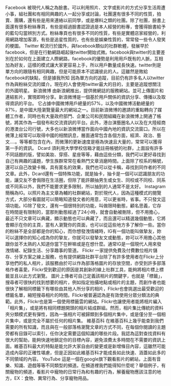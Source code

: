 Facebook 
被現代人稱之為臉書。可以利用照片、文字或影片的方式分享生活周遭小事，組社團和有相同興趣的人一起分享或討論，社團還有很多不同的性質，拍賣、團購，還有些是用來連絡以前同學，或是爆料之類的社團。除了社團，臉書上面還有很多粉絲專頁，有些是經過臉書認證過是本人經營的粉專，會獲得臉書給予的藍勾勾當辨別方式。粉絲專頁也有很多不同的性質，有些是實體店家經營的，利用網路增加客源，有些是追星性質的，也有些是娛樂性質的，常常發一些令人發笑的梗圖。
Twitter
較流行於國外，與facebook類似的社群軟體，發展早於facebook，但是在行動網路崛起後twitter開始式微。facebook與twitter的主要差別在於如何在上面建立人際網路，facebook的優勢是利用用戶既有的人脈，互相加為好友，這樣的模式讓大家更容易上手，所以用戶數量成長快速。twitter則是單方向的跟隨有相同興趣，但是可能原本不認識彼此的人。這雖然是敗給facebook的缺點，但是據我所知 因為單方向的追蹤，目前仍有許多名人以twitter作為與粉絲交流的媒介。現在的人會使用twitter最大的目的，主要是追蹤想關注的外國明星。
新浪微博
由新浪網推出，提供微網誌的服務網站。並可上傳圖片和連結影片，實現即時分享。新浪微博是一個基於用戶關係的資訊分享、傳播以及取得資訊的平台。
它占據中國微博用戶總量的57%，以及中國微博活動總量的87%，是中國大陸瀏覽量最大的網站之一。目前新浪微博的邀請的重點轉向了媒體工作者，同時也有大量政府部門、企業公司和民間組織在新浪微博上開通了帳號，將其作為一個發布和交流資訊的平台。此外，港台演藝圈名人以及在大陸經商的港澳台公司行號，大多也以新浪微博當作面向中國內地的資訊交流窗口。所以在微薄上經常可以取得中國的相關訊息，層面通常包含各個方面，經濟、政治、藝文....。等等都包含在內，而微薄的更新速度是極為快速且大量的，常常可以獲得第一手的資訊。
Dcard
須利用大學學校信箱才能註冊帳號的社群，上面設有許多不同話題的版，譬如美妝、穿搭、星座等等，藉由這些分類，我們可以更好尋找到自己有興趣的議題，學生族群常常在看熱門文章消磨時間。上面除了校系的稱號，還可以自己改變卡稱，具有匿名的效果，我們也可以從卡稱，尋找到同作者的不同文章。此外，Dcard還有一個特殊功能，就是抽卡，抽卡是一個可以認識朋友的功能，讓交友不會侷限在生活圈，但除了能許願抽男生或女生、同校或不同校、同系或不同系以外，我們不能要求更多限制，所以抽到的人通常不是太好。
Instagram
簡稱為IG。以照片為主文章為輔的社群網站，對於現代人，因為這種模式的閱覽方式，大部分看圖就可以簡略知道發文者的用意，可以更省時，省事。不只發文這項功能。IG除了發文，還有一個很特別的功能，叫做限時動態，顧名思義，它存在時間是有限制的，當那則動態經過了24小時，就會自動被刪除，但不用擔心，最近不只文章可以典藏，顯示動態也可以典藏了，而且還可以精選幾個動態，它將會顯示在你的主頁，當有人瀏覽你的頁面，也可以從這些地方多了解你一些。當你的粉絲不是全部都是你的知心，而你想發洩情緒時，IG有一個功能叫做摯友，妳可以選擇你的知心成為你的摯友，你就可以發摯友文或動態，妳可以不用擔心其他跟你並不太熟的人知道你當下在幹嘛或是在想什麼。通常IG是一個現代人用來發洩情緒、紀錄生活、分享趣事的管道。
Flickr
一家提供免費及付費數位相片儲存、分享方案之線上服務，也有提供網路社群平台除了有許多使用者在Flickr上分享他們的私人相片，該服務由於可以作為部落格圖片的存放空間，亦受到許多部落格作者喜愛。Flickr受到歡迎的原因是其創新的線上社群工具，能夠將相片標上標籤並且以此方式瀏覽。
圖片上傳者可自己定義該相片的關鍵字，也就是「標籤」，搜尋者可很快的找到想要的相片，例如指定拍攝地點或相片的主題，而創作者也能很快了解相同標籤下有哪些由其他人所分享的相片，Flickr也會挑選出最受歡迎的標籤名單，縮短搜尋相片的時間。Flickr被普遍認為是有效使用分眾分類法的典範。此外，Flickr也是第一個使用標籤雲的網站。Flickr也讓使用者能將相片編入「相片集」，或是將有相同標題開頭的相片結成群組。然而，相片集比傳統的資料夾分類模式更有彈性，因為一張相片可被歸類到多個相片集中，或是僅分至一個相片集中，或是完全不屬於任何的相片集。
維基百科
在維基百科上幾乎能查到我們需要的所有知識，而且與在一般部落格瀏覽文章的方式不同，在每個你閱讀的主題旁都有目錄可以索引，任你決定需要這個知識的哪些片段。我認為這對查找資料有很大的幫助，能夠快速地鎖定你的目標內容，避免浪費太多時間在不需要的資訊上面。維基百科最大的特點是能允許大家自由的變更或是新增條目內容，這雖然可能造成內容的正確性堪慮，但是正因如此維基百科才能成長如此快速、涵蓋如此多的不同領域的內容。
YouTube
這是一個在google旗下觀看影片的網站，上面有音樂、知識、遊戲等等不同類型的頻道。在頻道裡我們能得知什麼呢？舉個例子，有關寵物的頻道，看影片中寵物的日常行為和有趣的行為，解養寵物應該注意的地方，EX：食物、異常行為、分享寵物用品。
